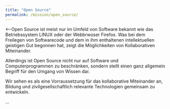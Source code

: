 ```yaml
---
title: "Open Source"
permalink: /mission/open_source/
---
```


<--Open Source ist meist nur im Umfeld von Software bekannt wie das Betriebssystem LINUX oder der Webbrwoser Firefox.
Was bei dem Freilegen von Softwarecode und dem in ihm enthaltenen intellektuellen geistigen Gut begonnen hat, zeigt die Möglichkeiten
von Kollaborativen Miteinander.

Allerdings ist Open Source nicht nur auf Software und Computerprogrammen zu beschränken, sondern stellt einen ganz allgemein 
Begriff für den Umgang von Wissen dar.

Wir sehen es als eine Vorraussetzung für das kollaborative Miteinander an, Bildung und zivilgesellschaftlich relevante Technologien
gemeinsam zu entwickeln.

...
